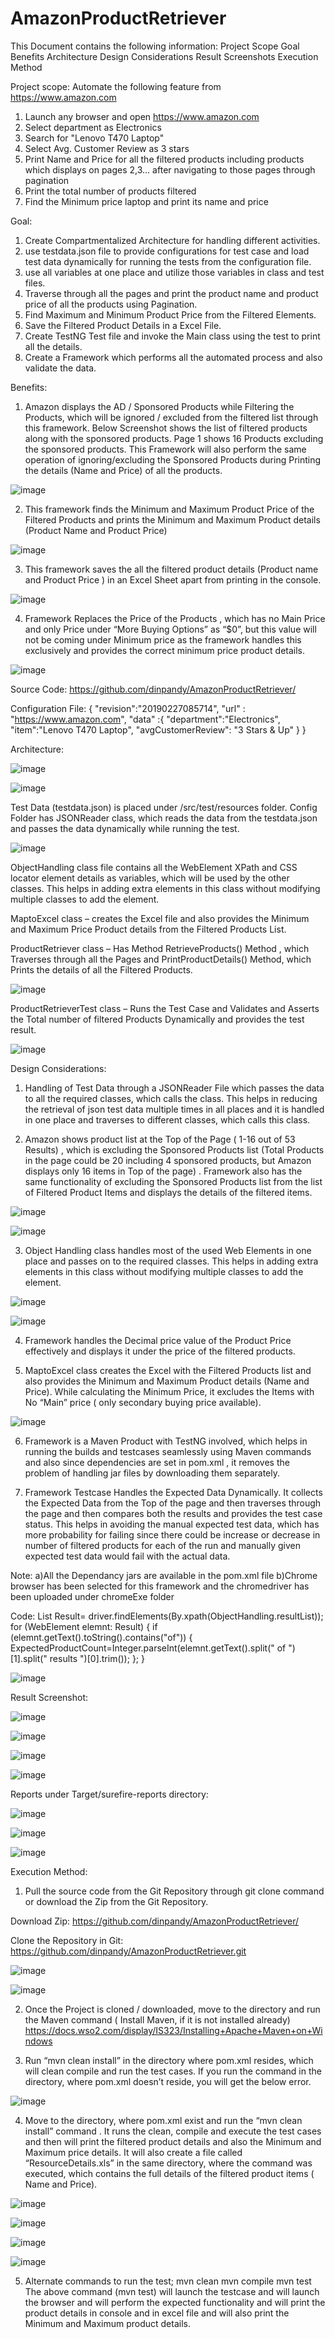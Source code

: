 # AmazonProductRetriever

This Document contains the following information:
Project Scope
Goal
Benefits
Architecture
Design Considerations
Result Screenshots
Execution Method

Project scope:
Automate the following feature from https://www.amazon.com
  1) Launch any browser and open https://www.amazon.com
  2) Select department as Electronics
  3) Search for "Lenovo T470 Laptop"
  4) Select Avg. Customer Review as 3 stars
  5) Print Name and Price for all the filtered products including products which displays on pages 2,3… after navigating to those pages through pagination
  6) Print the total number of products filtered
  7) Find the Minimum price laptop and print its name and price
 
Goal:
1. Create Compartmentalized Architecture for handling different activities.
2. use testdata.json file to provide configurations for test case and load test data dynamically for running the tests from the configuration file.
3. use all variables at one place and utilize those variables in class and test files.
4. Traverse through all the pages and print the product name and product price of all the products using Pagination.
5. Find Maximum and Minimum Product Price from the Filtered Elements.
6. Save the Filtered Product Details in a Excel File.
7. Create TestNG Test file and invoke the Main class using the test to print all the details.
8. Create a Framework which performs all the automated process and also validate the data.

Benefits:
1.	Amazon displays the AD / Sponsored Products while Filtering the Products, which will be ignored / excluded from the filtered list through this framework.
Below Screenshot shows the list of filtered products along with the sponsored products.
Page 1 shows 16 Products excluding the sponsored products. This Framework will also perform the same operation of ignoring/excluding the Sponsored Products during Printing the details (Name and Price) of all the products. 


![image](https://user-images.githubusercontent.com/7686716/59982054-de9b3b80-960c-11e9-93d1-661f0a5bae29.png)

2.	This framework finds the Minimum and Maximum Product Price of the Filtered Products and prints the Minimum and Maximum Product details (Product Name and Product Price)


![image](https://user-images.githubusercontent.com/7686716/59982142-15258600-960e-11e9-9dd1-c991332a9d58.png)


3.	This framework saves the all the filtered product details (Product name and Product Price ) in an Excel Sheet apart from printing in the console.

![image](https://user-images.githubusercontent.com/7686716/59982182-93822800-960e-11e9-8c41-2139397b836e.png)

4. Framework Replaces the Price of the Products , which has no Main Price and only Price under “More Buying Options” as “$0”, but this value will not be coming under Minimum price as the framework handles this exclusively and provides the correct minimum price product details.

![image](https://user-images.githubusercontent.com/7686716/59982212-fecbfa00-960e-11e9-9851-d1d29be2f32a.png)

Source Code:
https://github.com/dinpandy/AmazonProductRetriever/

Configuration File:
{
"revision":"20190227085714",
"url" : "https://www.amazon.com",
"data" :{
  "department":"Electronics",
  "item":"Lenovo T470 Laptop",
  "avgCustomerReview": "3 Stars & Up"
 }
}

Architecture:

![image](https://user-images.githubusercontent.com/7686716/59982262-9d585b00-960f-11e9-839d-74f67e04012d.png)

![image](https://user-images.githubusercontent.com/7686716/59982273-cd076300-960f-11e9-8ee5-8e7376d8f662.png)

Test Data (testdata.json) is placed under /src/test/resources folder.
Config Folder has JSONReader class, which reads the data from the testdata.json and passes the data dynamically while running the test.

![image](https://user-images.githubusercontent.com/7686716/59982315-882ffc00-9610-11e9-98ee-d0e9c3919ab3.png)

ObjectHandling class file contains all the WebElement  XPath and CSS locator element details as variables, which will be used by the other classes. This helps in adding extra elements in this class without modifying multiple classes to add the element.

MaptoExcel class – creates the Excel file and also provides the Minimum and Maximum Price Product details from the Filtered Products List.

ProductRetriever class – Has Method RetrieveProducts() Method , which Traverses through all the Pages and PrintProductDetails() Method, which Prints the details of all the Filtered Products.

![image](https://user-images.githubusercontent.com/7686716/59982429-85360b00-9612-11e9-9267-b450e7d2a301.png)

ProductRetrieverTest class – Runs the Test Case and Validates and Asserts the Total number of filtered Products Dynamically and provides the test result.

![image](https://user-images.githubusercontent.com/7686716/59982455-1311f600-9613-11e9-989a-0a8532d808ee.png)

Design Considerations:

1.	Handling of Test Data through a JSONReader File which passes the data to all the required classes, which calls the class. This helps in reducing the retrieval of json test data multiple times in all places and it is handled in one place and traverses to different classes, which calls this class. 

2.	Amazon shows product list at the Top of the Page ( 1-16 out of 53 Results) , which is excluding the Sponsored Products list (Total Products in the page could be 20 including 4 sponsored products, but Amazon displays only 16 items in Top of the page) . 
Framework also has the same functionality of excluding the Sponsored Products list from the list of Filtered Product Items and displays the details of the filtered items.

![image](https://user-images.githubusercontent.com/7686716/59982582-dcd57600-9614-11e9-9b5c-f4bdafad1ad1.png)

![image](https://user-images.githubusercontent.com/7686716/59982570-908a3600-9614-11e9-8237-3afcac64b2ca.png)

3. Object Handling class handles most of the used Web Elements in one place and passes on to the required classes. This helps in adding extra elements in this class without modifying multiple classes to add the element.

![image](https://user-images.githubusercontent.com/7686716/59982333-c62d2000-9610-11e9-8a02-5eda5da358cb.png)

![image](https://user-images.githubusercontent.com/7686716/59982344-d9d88680-9610-11e9-9a0a-5631c0f915fe.png)

4. Framework handles the Decimal price value of the Product Price effectively and displays it under the price of the filtered products.

5. MaptoExcel class creates the Excel with the Filtered Products list and also provides the Minimum and Maximum Product details (Name and Price). While calculating the Minimum Price, it excludes the Items with No “Main” price ( only secondary buying price available).

![image](https://user-images.githubusercontent.com/7686716/59982668-2b374480-9616-11e9-8659-efa8e6bba931.png)


6. Framework is a Maven Product with TestNG involved, which helps in running the builds and testcases seamlessly using Maven commands and also since dependencies are set in pom.xml , it removes the problem of handling jar files by downloading them separately.

7. Framework Testcase Handles the Expected Data Dynamically. It collects the Expected Data from the Top of the page and then traverses through the page and then compares both the results and provides the test case status.
This helps in avoiding the manual expected test data, which has more probability for failing since there could be increase or decrease in number of filtered products for each of the run and manually given expected test data would fail with the actual data.

Note: a)All the Dependancy jars are available in the pom.xml file
      b)Chrome browser has been selected for this framework and the chromedriver has been uploaded under chromeExe folder


Code:
List<WebElement> Result= driver.findElements(By.xpath(ObjectHandling.resultList));
	    	for (WebElement elemnt: Result) {
	    	  if (elemnt.getText().toString().contains("of")) {
	    		  ExpectedProductCount=Integer.parseInt(elemnt.getText().split(" of ")[1].split(" results ")[0].trim());
	    	  };
	    	}

![image](https://user-images.githubusercontent.com/7686716/59982838-7e11fb80-9618-11e9-938b-756997bd6399.png)


Result Screenshot:

![image](https://user-images.githubusercontent.com/7686716/59982484-903d6b00-9613-11e9-9f2b-0e2347a35f20.png)

![image](https://user-images.githubusercontent.com/7686716/59982182-93822800-960e-11e9-8c41-2139397b836e.png)

![image](https://user-images.githubusercontent.com/7686716/59982807-03e17700-9618-11e9-949b-0a6746d12f0a.png)

![image](https://user-images.githubusercontent.com/7686716/59982698-849f7380-9616-11e9-91c2-47565aea9112.png)

Reports under Target/surefire-reports directory:

![image](https://user-images.githubusercontent.com/7686716/59983233-87519700-961d-11e9-93e5-d0e9b8a257ec.png)

![image](https://user-images.githubusercontent.com/7686716/59983248-a2bca200-961d-11e9-9279-7998919260eb.png)

![image](https://user-images.githubusercontent.com/7686716/59983261-c54ebb00-961d-11e9-9714-26e9e235afad.png)


Execution Method:
1.	Pull the source code from the Git Repository through git clone command or download the Zip from the Git Repository.

Download Zip:
https://github.com/dinpandy/AmazonProductRetriever/

Clone the Repository in Git:
https://github.com/dinpandy/AmazonProductRetriever.git


![image](https://user-images.githubusercontent.com/7686716/59982744-1dce8a00-9617-11e9-8e8d-20989ef6ce6c.png)


![image](https://user-images.githubusercontent.com/7686716/59982763-756cf580-9617-11e9-8228-f3889e99a3ce.png)

2. Once the Project is cloned / downloaded, move to the directory and run the Maven command ( Install Maven, if it is not installed already)
https://docs.wso2.com/display/IS323/Installing+Apache+Maven+on+Windows

3. Run “mvn clean install” in the directory where pom.xml resides, which will clean compile and run the test cases.
If you run the command in the directory, where pom.xml doesn’t reside, you will get the below error.

![image](https://user-images.githubusercontent.com/7686716/59982911-625b2500-9619-11e9-8daa-7e5a893e9b6a.png)

4. Move to the directory, where pom.xml exist and run the “mvn clean install” command .
It runs the clean, compile and execute the test cases and then will print the filtered product details and also the Minimum and Maximum price details.
It will also create a file called “ResourceDetails.xls” in the same directory, where the command was executed, which contains the full details of the filtered product items ( Name and Price).


![image](https://user-images.githubusercontent.com/7686716/59982933-b1a15580-9619-11e9-97aa-52a0871c1f69.png)

![image](https://user-images.githubusercontent.com/7686716/59983296-3aba8b80-961e-11e9-8739-194fce014c37.png)

![image](https://user-images.githubusercontent.com/7686716/59983000-98e56f80-961a-11e9-8085-47717ecb3c31.png)

![image](https://user-images.githubusercontent.com/7686716/59983021-cc27fe80-961a-11e9-9dac-50acd3a8e3cf.png)

5. Alternate commands to run the test;
mvn clean
mvn compile 
mvn test
The above command (mvn test) will launch the testcase and will launch the browser and will perform the expected functionality and will print the product details in console and in excel file and will also print the Minimum and Maximum product details.



